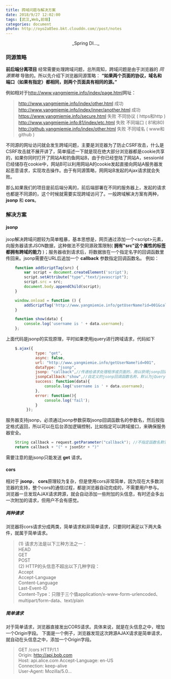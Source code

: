 ```yaml
---
title: 跨域问题与解决方案
date: 2018/9/27 12:02:00
tags: [武汉,Web,前端]
categories: document
photo: http://oyo2a85eo.bkt.clouddn.com//post/notes
---
```


<center>_Spring DI..._</center>
<!-- more -->

### 同源策略
**前后端分离项目** 经常需要处理跨域问题，总所周知，跨域问题是由于浏览器的 *同源策略* 导致的。所以先介绍下浏览器同源策略： **“如果两个页面的协议，域名和端口（如果有指定）都相同，则两个页面具有相同的源。”**

例如相对于<http://www.yangmiemie.info/index/page.html>网址：

><http://www.yangmiemie.info/index/other.html>	             成功  
><http://www.yangmiemie.info/index/inner/another.html>	     成功  
><https://www.yangmiemie.info/secure.html>	                 失败	不同协议 ( https和http )  
><http://www.yangmiemie.info:81/index/etc.html>	             失败	不同端口 ( 81和80)   
><http://github.yangmiemie.info/index/other.html>            失败	不同域名 ( www和github ) 

不同源的网址访问就会发生跨域问题，主要是浏览器为了防止CSRF攻击，什么是CSRF攻击就不展开讲了，简单描述一下就是现在绝大部分浏览器都是cookie共享的，如果你同时打开了网站A和钓鱼网站B，由于你已经登陆了网站A，sessionId已经储存在cookie中，网站B可以利用网站A的cookie发起直接向网站A服务器发起恶意请求，实现攻击操作。由于有同源策略，网网站B发起的Ajax请求就会失败。

那么如果我们的项目是前后端分离的，前后端部署在不同的服务器上，发起的请求也都是不同源的，这个时候就需要实现跨域访问了。一般跨域解决方案有两种，**jsonp** 和 **cors**。

### 解决方案
#### jsonp
jsop解决跨域问题较为简单粗暴，基本思想是，网页通过添加一个&lt;script&gt;元素，向服务器请求JSON数据，这种做法不受同源政策限制( **拥有"src"这个属性的标签都拥有跨域的能力** )；服务器收到请求后，将数据放在一个指定名字的回调函数里传回来。jsonp需要在URL后追加一个 **callback** 参数指定回调函数名。
例如：

```javascript
    function addScriptTag(src) {
        var script = document.createElement('script');
        script.setAttribute("type","text/javascript");
        script.src = src;
        document.body.appendChild(script);
    }

    window.onload = function () {
        addScriptTag('http://www.yangmiemie.info/getUserName?id=001&callback=show');
    }

    function show(data) {
        console.log('username is ' + data.username);
    };
```

上面代码是jsonp的实现原理，平时如果使用jquery进行跨域请求，代码如下

```javascript
    $.ajax({
             type: "get",
             async: false,
             url: "http://www.yangmiemie.info/getUserName?id=001",
             dataType: "jsonp",
             jsonp: "callback",//传递给请求处理程序或页面的，用以获得jsonp回调函数名的参数名(一般默认为:callback)
             jsonpCallback:"show",//自定义的jsonp回调函数名称，默认为jQuery自动生成的随机函数名，也可以写"?"，jQuery会自动为你处理数据
             success: function(data){
                 console.log('username is ' + data.username);
             },
             error: function(){
                 console.log('fail');
             }
         });
```

服务器支持jsonp，必须通过jsonp参数获取jsonp回调函数名的参数名，然后按指定格式返回，所以可以在后台添加逻辑控制，比如指定可以跨域接口，来确保服务器安全。

```java
    String callback = request.getParameter("callback"); //不指定函数名默认 callback
    return callback + "(" + jsonStr + ")"
```
需要注意的是jsonp只能发送 **get** 请求。

#### cors
相对于 **jsonp**， **cors**原理较为复杂，但是使用cors非常简单，因为现在大多数浏览器的支持，整个cors的通信过程，都是浏览器自动完成的，不需要用户参与。浏览器一旦发现AJAX请求跨源，就会自动添加一些附加的头信息，有时还会多出一次附加的请求，但用户不会有感觉。

##### 两种请求
浏览器将cors请求分成两类，简单请求和非简单请求，只要同时满足以下两大条件，就属于简单请求。
>(1) 请求方法是以下三种方法之一：  
>    HEAD  
>    GET  
>    POST  
>(2) HTTP的头信息不超出以下几种字段：  
>    Accept    
>    Accept-Language  
>    Content-Language  
>    Last-Event-ID  
>    Content-Type：只限于三个值application/x-www-form-urlencoded、multipart/form-data、text/plain

##### 简单请求
对于简单请求，浏览器直接发出CORS请求。具体来说，就是在头信息之中，增加一个Origin字段。
下面是一个例子，浏览器发现这次跨源AJAX请求是简单请求，就自动在头信息之中，添加一个Origin字段。
>GET /cors HTTP/1.1  
Origin: http://api.bob.com  
Host: api.alice.com 
Accept-Language: en-US  
Connection: keep-alive  
User-Agent: Mozilla/5.0...  
